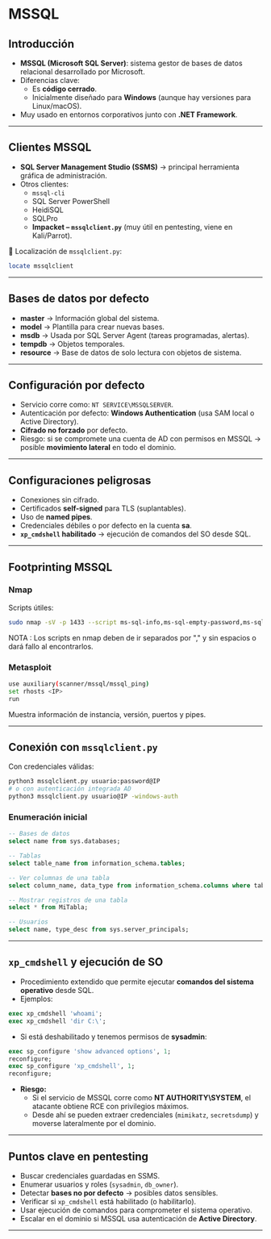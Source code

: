 # MSSQL

## Introducción
- **MSSQL (Microsoft SQL Server)**: sistema gestor de bases de datos relacional desarrollado por Microsoft.
- Diferencias clave:
  - Es **código cerrado**.
  - Inicialmente diseñado para **Windows** (aunque hay versiones para Linux/macOS).
- Muy usado en entornos corporativos junto con **.NET Framework**.

---

## Clientes MSSQL
- **SQL Server Management Studio (SSMS)** → principal herramienta gráfica de administración.
- Otros clientes:
  - `mssql-cli`
  - SQL Server PowerShell
  - HeidiSQL
  - SQLPro
  - **Impacket – `mssqlclient.py`** (muy útil en pentesting, viene en Kali/Parrot).

🔎 Localización de `mssqlclient.py`:
```bash
locate mssqlclient
```

---

## Bases de datos por defecto
- **master** → Información global del sistema.
- **model** → Plantilla para crear nuevas bases.
- **msdb** → Usada por SQL Server Agent (tareas programadas, alertas).
- **tempdb** → Objetos temporales.
- **resource** → Base de datos de solo lectura con objetos de sistema.

---

## Configuración por defecto
- Servicio corre como: `NT SERVICE\MSSQLSERVER`.
- Autenticación por defecto: **Windows Authentication** (usa SAM local o Active Directory).
- **Cifrado no forzado** por defecto.
- Riesgo: si se compromete una cuenta de AD con permisos en MSSQL → posible **movimiento lateral** en todo el dominio.

---

## Configuraciones peligrosas
- Conexiones sin cifrado.
- Certificados **self-signed** para TLS (suplantables).
- Uso de **named pipes**.
- Credenciales débiles o por defecto en la cuenta **sa**.
- **`xp_cmdshell` habilitado** → ejecución de comandos del SO desde SQL.

---

## Footprinting MSSQL
### Nmap
Scripts útiles:
```bash
sudo nmap -sV -p 1433 --script ms-sql-info,ms-sql-empty-password,ms-sql-xp-cmdshell,ms-sql-config,ms-sql-ntlm-info,ms-sql-tables,ms-sql-hasdbaccess,ms-sql-dac,ms-sql-dump-hashes --script-args mssql.instance-port=1433,mssql.username=sa,mssql.password=,mssql.instance-name=MSSQLSERVER <IP>
```

NOTA : Los scripts en nmap deben de ir separados por "," y sin espacios o dará fallo al encontrarlos.

### Metasploit
```bash
use auxiliary(scanner/mssql/mssql_ping)
set rhosts <IP>
run
```
Muestra información de instancia, versión, puertos y pipes.

---

## Conexión con `mssqlclient.py`
Con credenciales válidas:
```bash
python3 mssqlclient.py usuario:password@IP
# o con autenticación integrada AD
python3 mssqlclient.py usuario@IP -windows-auth
```

### Enumeración inicial
```sql
-- Bases de datos
select name from sys.databases;

-- Tablas
select table_name from information_schema.tables;

-- Ver columnas de una tabla
select column_name, data_type from information_schema.columns where table_name='MiTabla';

-- Mostrar registros de una tabla
select * from MiTabla;

-- Usuarios
select name, type_desc from sys.server_principals;
```

---

## `xp_cmdshell` y ejecución de SO
- Procedimiento extendido que permite ejecutar **comandos del sistema operativo** desde SQL.  
- Ejemplos:
```sql
exec xp_cmdshell 'whoami';
exec xp_cmdshell 'dir C:\';
```

- Si está deshabilitado y tenemos permisos de **sysadmin**:
```sql
exec sp_configure 'show advanced options', 1;
reconfigure;
exec sp_configure 'xp_cmdshell', 1;
reconfigure;
```

- **Riesgo:**  
  - Si el servicio de MSSQL corre como **NT AUTHORITY\SYSTEM**, el atacante obtiene RCE con privilegios máximos.  
  - Desde ahí se pueden extraer credenciales (`mimikatz`, `secretsdump`) y moverse lateralmente por el dominio.

---

## Puntos clave en pentesting
- Buscar credenciales guardadas en SSMS.
- Enumerar usuarios y roles (`sysadmin`, `db_owner`).
- Detectar **bases no por defecto** → posibles datos sensibles.
- Verificar si `xp_cmdshell` está habilitado (o habilitarlo).
- Usar ejecución de comandos para comprometer el sistema operativo.
- Escalar en el dominio si MSSQL usa autenticación de **Active Directory**.

---
